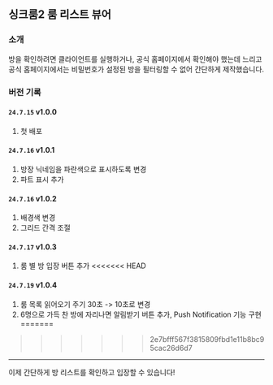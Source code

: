 ## 싱크룸2 룸 리스트 뷰어

### 소개
방을 확인하려면 클라이언트를 실행하거나, 공식 홈페이지에서 확인해야 했는데 느리고 공식 홈페이지에서는 비밀번호가 설정된 방을 필터링할 수 없어 간단하게 제작했습니다.

### 버전 기록

#### `24.7.15` v1.0.0
1. 첫 배포

#### `24.7.16` v1.0.1
1. 방장 닉네임을 파란색으로 표시하도록 변경
2. 파트 표시 추가

#### `24.7.16` v1.0.2
1. 배경색 변경
2. 그리드 간격 조절

#### `24.7.17` v1.0.3
1. 룸 별 방 입장 버튼 추가
<<<<<<< HEAD

#### `24.7.19` v1.0.4
1. 룸 목록 읽어오기 주기 30초 -> 10초로 변경
2. 6명으로 가득 찬 방에 자리나면 알림받기 버튼 추가, Push Notification 기능 구현
=======
>>>>>>> 2e7bfff567f3815809fbd1e11b8bc95cac26d6d7
---

이제 간단하게 방 리스트를 확인하고 입장할 수 있습니다!
